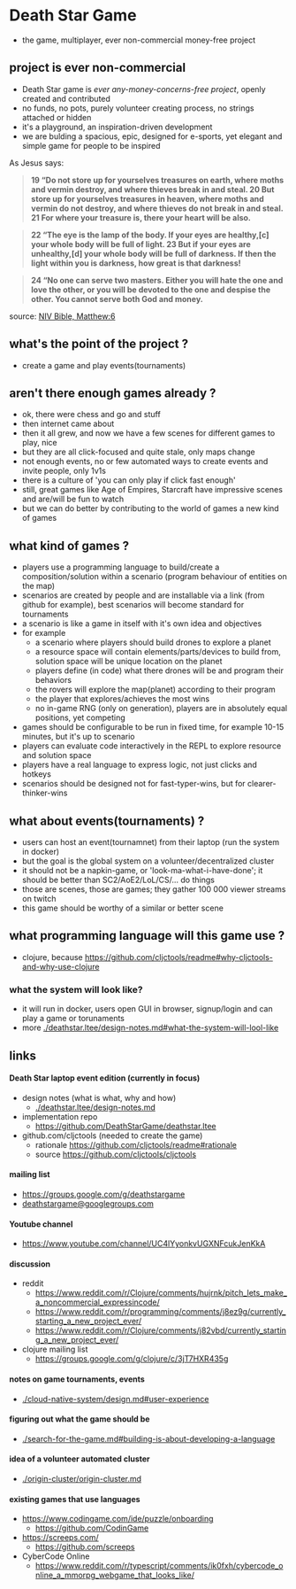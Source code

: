 
# Death Star Game

- the game, multiplayer, ever non-commercial money-free project

## project is ever non-commercial

- Death Star game is *ever any-money-concerns-free project*, openly created and contributed
- no funds, no pots, purely volunteer creating process, no strings attached or hidden
- it's a playground, an inspiration-driven development
- we are bulding a spacious, epic, designed for e-sports, yet elegant and simple game for people to be inspired

As Jesus says:

> <b>19 “Do not store up for yourselves treasures on earth, where moths and vermin destroy, and where thieves break in and steal. 20 But store up for yourselves treasures in heaven, where moths and vermin do not destroy, and where thieves do not break in and steal. 21 For where your treasure is, there your heart will be also.</b>

> <b>22 “The eye is the lamp of the body. If your eyes are healthy,[c] your whole body will be full of light. 23 But if your eyes are unhealthy,[d] your whole body will be full of darkness. If then the light within you is darkness, how great is that darkness!</b>

> <b>24 “No one can serve two masters. Either you will hate the one and love the other, or you will be devoted to the one and despise the other. You cannot serve both God and money.</b>

source: [NIV Bible, Matthew:6](https://www.biblica.com/bible/niv/matthew/6/)

## what's the point of the project ?

- create a game and play events(tournaments)

## aren't there enough games already ?

- ok, there were chess and go and stuff
- then internet came about
- then it all grew, and now we have a few scenes for different games to play, nice
- but they are all click-focused and quite stale, only maps change
- not enough events, no or few automated ways to create events and invite people, only 1v1s
- there is a culture of 'you can only play if click fast enough'
- still, great games like Age of Empires, Starcraft have impressive scenes and are/will be fun to watch
- but we can do better by contributing to the world of games a new kind of games

## what kind of games ?

- players use a programming language to build/create a composition/solution within a scenario (program behaviour of entities on the map)
- scenarios are created by people and are installable via a link (from github for example), best scenarios will become standard for tournaments
- a scenario is like a game in itself with it's own idea and objectives
- for example
    - a scenario where players should build drones to explore a planet
    - a resource space will contain elements/parts/devices to build from, solution space will be unique location on the planet
    - players define (in code) what there drones will be and program their behaviors
    - the rovers will explore the map(planet) according to their program
    - the player that explores/achieves the most wins
    - no in-game RNG (only on generation), players are in absolutely equal positions, yet competing
- games should be configurable to be run in fixed time, for example 10-15 minutes, but it's up to scenario
- players can evaluate code interactively in the REPL to explore resource and solution space
- players have a real language to express logic, not just clicks and hotkeys
- scenarios should be designed not for fast-typer-wins, but for clearer-thinker-wins

## what about events(tournaments) ?

- users can host an event(tournamnet) from their laptop (run the system in docker) 
- but the goal is the global system on a volunteer/decentralized cluster
- it should not be a napkin-game, or 'look-ma-what-i-have-done'; it should be better than SC2/AoE2/LoL/CS/... do things
- those are scenes, those are games; they gather 100 000 viewer streams on twitch
- this game should be worthy of a similar or better scene

## what programming language will this game use ?

- clojure, because https://github.com/cljctools/readme#why-cljctools-and-why-use-clojure

### what the system will look like?

- it will run in docker, users open GUI in browser, signup/login and can play a game or torunaments
- more [./deathstar.ltee/design-notes.md#what-the-system-will-lool-like](./deathstar.ltee/design-notes.md#what-the-system-will-lool-like)

## links

#### Death Star laptop event edition (currently in focus)

- design notes (what is what, why and how)
    - [./deathstar.ltee/design-notes.md](./deathstar.ltee/design-notes.md)
- implementation repo
    - https://github.com/DeathStarGame/deathstar.ltee
- github.com/cljctools (needed to create the game)
    - rationale https://github.com/cljctools/readme#rationale
    - source https://github.com/cljctools/cljctools

#### mailing list

- https://groups.google.com/g/deathstargame
- deathstargame@googlegroups.com

#### Youtube channel

- https://www.youtube.com/channel/UC4lYyonkvUGXNFcukJenKkA

#### discussion

- reddit
    - https://www.reddit.com/r/Clojure/comments/hujrnk/pitch_lets_make_a_noncommercial_expressincode/
    - https://www.reddit.com/r/programming/comments/j8ez9g/currently_starting_a_new_project_ever/
    - https://www.reddit.com/r/Clojure/comments/j82vbd/currently_starting_a_new_project_ever/
- clojure mailing list
    - https://groups.google.com/g/clojure/c/3jT7HXR435g

#### notes on game tournaments, events

- [./cloud-native-system/design.md#user-experience](./cloud-native-system/design.md#user-experience)

#### figuring out what the game should be

- [./search-for-the-game.md#building-is-about-developing-a-language](./search-for-the-game.md#building-is-about-developing-a-language)

#### idea of a volunteer automated cluster

- [./origin-cluster/origin-cluster.md](./origin-cluster/origin-cluster.md)

#### existing games that use languages

- https://www.codingame.com/ide/puzzle/onboarding
    - https://github.com/CodinGame
- https://screeps.com/
    - https://github.com/screeps
- CyberCode Online
    - https://www.reddit.com/r/typescript/comments/ik0fxh/cybercode_online_a_mmorpg_webgame_that_looks_like/
